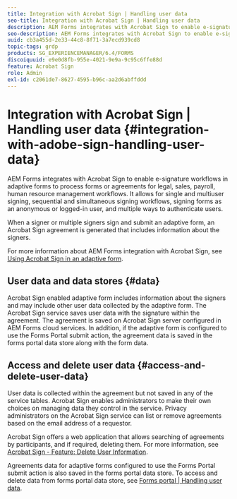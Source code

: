 ```yaml
---
title: Integration with Acrobat Sign | Handling user data
seo-title: Integration with Acrobat Sign | Handling user data
description: AEM Forms integrates with Acrobat Sign to enable e-signature workflows in adaptive forms to process forms or agreements for legal, sales, payroll, human resource management workflows. Dig deeper on user data, data stores, and access and delete user data.
seo-description: AEM Forms integrates with Acrobat Sign to enable e-signature workflows in adaptive forms to process forms or agreements for legal, sales, payroll, human resource management workflows. Dig deeper on user data, data stores, and access and delete user data.
uuid: cb3a455d-2e33-44c8-8f71-3a7ecd939cd8
topic-tags: grdp
products: SG_EXPERIENCEMANAGER/6.4/FORMS
discoiquuid: e9e0d8fb-955e-4021-9e9a-9c95c6ffe88d
feature: Acrobat Sign
role: Admin
exl-id: c2061de7-8627-4595-b96c-aa2d6abffddd
---
```

# Integration with Acrobat Sign | Handling user data {#integration-with-adobe-sign-handling-user-data}

AEM Forms integrates with Acrobat Sign to enable e-signature workflows in adaptive forms to process forms or agreements for legal, sales, payroll, human resource management workflows. It allows for single and multiuser signing, sequential and simultaneous signing workflows, signing forms as an anonymous or logged-in user, and multiple ways to authenticate users.

When a signer or multiple signers sign and submit an adaptive form, an Acrobat Sign agreement is generated that includes information about the signers.

For more information about AEM Forms integration with Acrobat Sign, see [Using Acrobat Sign in an adaptive form](/help/forms/using/working-with-adobe-sign.md).

## User data and data stores {#data}

Acrobat Sign enabled adaptive form includes information about the signers and may include other user data collected by the adaptive form. The Acrobat Sign service saves user data with the signature within the agreement. The agreement is saved on Acrobat Sign server configured in AEM Forms cloud services. In addition, if the adaptive form is configured to use the Forms Portal submit action, the agreement data is saved in the forms portal data store along with the form data.

## Access and delete user data {#access-and-delete-user-data}

User data is collected within the agreement but not saved in any of the service tables. Acrobat Sign enables administrators to make their own choices on managing data they control in the service. Privacy administrators on the Acrobat Sign service can list or remove agreements based on the email address of a requestor.

Acrobat Sign offers a web application that allows searching of agreements by participants, and if required, deleting them. For more information, see [Acrobat Sign - Feature: Delete User Information](https://helpx.adobe.com/sign/help/adobesign_gdpr_user_deletion.html).

Agreements data for adaptive forms configured to use the Forms Portal submit action is also saved in the forms portal data store. To access and delete data from forms portal data store, see [Forms portal | Handling user data](/help/forms/using/forms-portal-handling-user-data.md).
